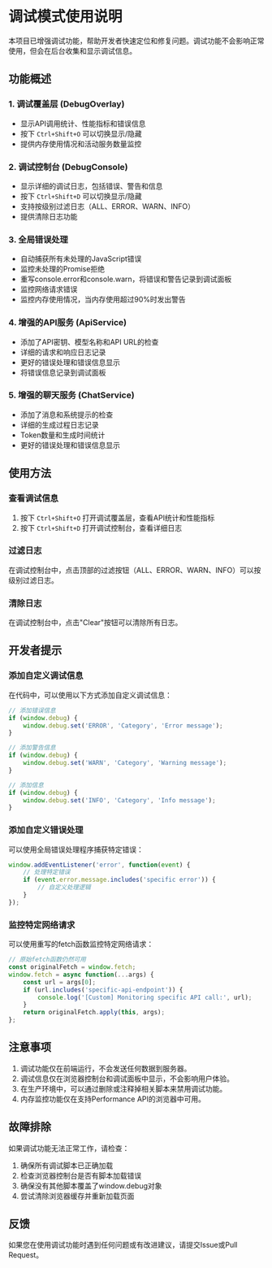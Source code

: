 # 调试模式使用说明

本项目已增强调试功能，帮助开发者快速定位和修复问题。调试功能不会影响正常使用，但会在后台收集和显示调试信息。

## 功能概述

### 1. 调试覆盖层 (DebugOverlay)
- 显示API调用统计、性能指标和错误信息
- 按下 `Ctrl+Shift+O` 可以切换显示/隐藏
- 提供内存使用情况和活动服务数量监控

### 2. 调试控制台 (DebugConsole)
- 显示详细的调试日志，包括错误、警告和信息
- 按下 `Ctrl+Shift+D` 可以切换显示/隐藏
- 支持按级别过滤日志（ALL、ERROR、WARN、INFO）
- 提供清除日志功能

### 3. 全局错误处理
- 自动捕获所有未处理的JavaScript错误
- 监控未处理的Promise拒绝
- 重写console.error和console.warn，将错误和警告记录到调试面板
- 监控网络请求错误
- 监控内存使用情况，当内存使用超过90%时发出警告

### 4. 增强的API服务 (ApiService)
- 添加了API密钥、模型名称和API URL的检查
- 详细的请求和响应日志记录
- 更好的错误处理和错误信息显示
- 将错误信息记录到调试面板

### 5. 增强的聊天服务 (ChatService)
- 添加了消息和系统提示的检查
- 详细的生成过程日志记录
- Token数量和生成时间统计
- 更好的错误处理和错误信息显示

## 使用方法

### 查看调试信息
1. 按下 `Ctrl+Shift+O` 打开调试覆盖层，查看API统计和性能指标
2. 按下 `Ctrl+Shift+D` 打开调试控制台，查看详细日志

### 过滤日志
在调试控制台中，点击顶部的过滤按钮（ALL、ERROR、WARN、INFO）可以按级别过滤日志。

### 清除日志
在调试控制台中，点击"Clear"按钮可以清除所有日志。

## 开发者提示

### 添加自定义调试信息
在代码中，可以使用以下方式添加自定义调试信息：

```javascript
// 添加错误信息
if (window.debug) {
    window.debug.set('ERROR', 'Category', 'Error message');
}

// 添加警告信息
if (window.debug) {
    window.debug.set('WARN', 'Category', 'Warning message');
}

// 添加信息
if (window.debug) {
    window.debug.set('INFO', 'Category', 'Info message');
}
```

### 添加自定义错误处理
可以使用全局错误处理程序捕获特定错误：

```javascript
window.addEventListener('error', function(event) {
    // 处理特定错误
    if (event.error.message.includes('specific error')) {
        // 自定义处理逻辑
    }
});
```

### 监控特定网络请求
可以使用重写的fetch函数监控特定网络请求：

```javascript
// 原始fetch函数仍然可用
const originalFetch = window.fetch;
window.fetch = async function(...args) {
    const url = args[0];
    if (url.includes('specific-api-endpoint')) {
        console.log('[Custom] Monitoring specific API call:', url);
    }
    return originalFetch.apply(this, args);
};
```

## 注意事项

1. 调试功能仅在前端运行，不会发送任何数据到服务器。
2. 调试信息仅在浏览器控制台和调试面板中显示，不会影响用户体验。
3. 在生产环境中，可以通过删除或注释掉相关脚本来禁用调试功能。
4. 内存监控功能仅在支持Performance API的浏览器中可用。

## 故障排除

如果调试功能无法正常工作，请检查：

1. 确保所有调试脚本已正确加载
2. 检查浏览器控制台是否有脚本加载错误
3. 确保没有其他脚本覆盖了window.debug对象
4. 尝试清除浏览器缓存并重新加载页面

## 反馈

如果您在使用调试功能时遇到任何问题或有改进建议，请提交Issue或Pull Request。